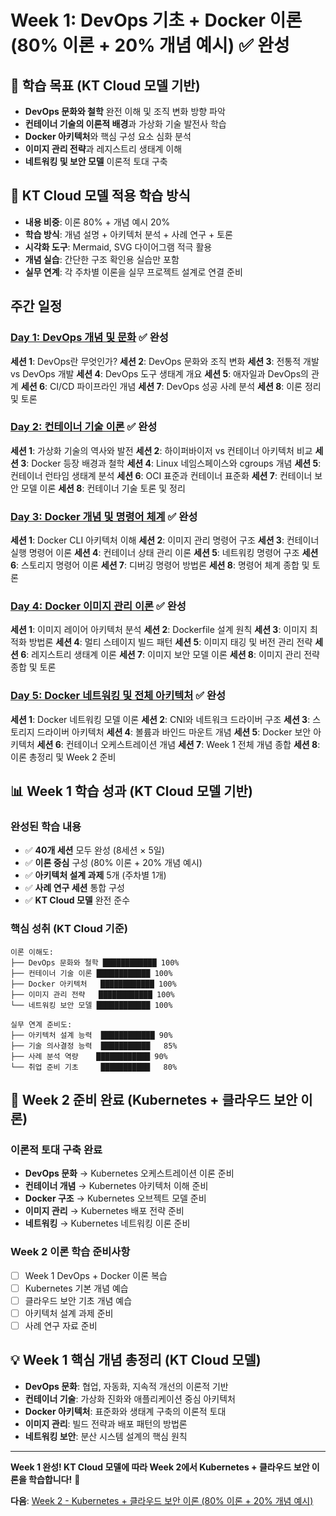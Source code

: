 # Week 1: DevOps 기초 + Docker 이론 (80% 이론 + 20% 개념 예시) ✅ 완성

## 🎯 학습 목표 (KT Cloud 모델 기반)
- **DevOps 문화와 철학** 완전 이해 및 조직 변화 방향 파악
- **컨테이너 기술의 이론적 배경**과 가상화 기술 발전사 학습
- **Docker 아키텍처**와 핵심 구성 요소 심화 분석
- **이미지 관리 전략**과 레지스트리 생태계 이해
- **네트워킹 및 보안 모델** 이론적 토대 구축

## 🌟 KT Cloud 모델 적용 학습 방식
- **내용 비중**: 이론 80% + 개념 예시 20%
- **학습 방식**: 개념 설명 + 아키텍처 분석 + 사례 연구 + 토론
- **시각화 도구**: Mermaid, SVG 다이어그램 적극 활용
- **개념 실습**: 간단한 구조 확인용 실습만 포함
- **실무 연계**: 각 주차별 이론을 실무 프로젝트 설계로 연결 준비

## 주간 일정

### [Day 1: DevOps 개념 및 문화](./day_01/README.md) ✅ 완성
**세션 1**: DevOps란 무엇인가?
**세션 2**: DevOps 문화와 조직 변화
**세션 3**: 전통적 개발 vs DevOps 개발
**세션 4**: DevOps 도구 생태계 개요
**세션 5**: 애자일과 DevOps의 관계
**세션 6**: CI/CD 파이프라인 개념
**세션 7**: DevOps 성공 사례 분석
**세션 8**: 이론 정리 및 토론

### [Day 2: 컨테이너 기술 이론](./day_02/README.md) ✅ 완성
**세션 1**: 가상화 기술의 역사와 발전
**세션 2**: 하이퍼바이저 vs 컨테이너 아키텍처 비교
**세션 3**: Docker 등장 배경과 철학
**세션 4**: Linux 네임스페이스와 cgroups 개념
**세션 5**: 컨테이너 런타임 생태계 분석
**세션 6**: OCI 표준과 컨테이너 표준화
**세션 7**: 컨테이너 보안 모델 이론
**세션 8**: 컨테이너 기술 토론 및 정리

### [Day 3: Docker 개념 및 명령어 체계](./day_03/README.md) ✅ 완성
**세션 1**: Docker CLI 아키텍처 이해
**세션 2**: 이미지 관리 명령어 구조
**세션 3**: 컨테이너 실행 명령어 이론
**세션 4**: 컨테이너 상태 관리 이론
**세션 5**: 네트워킹 명령어 구조
**세션 6**: 스토리지 명령어 이론
**세션 7**: 디버깅 명령어 방법론
**세션 8**: 명령어 체계 종합 및 토론

### [Day 4: Docker 이미지 관리 이론](./day_04/README.md) ✅ 완성
**세션 1**: 이미지 레이어 아키텍처 분석
**세션 2**: Dockerfile 설계 원칙
**세션 3**: 이미지 최적화 방법론
**세션 4**: 멀티 스테이지 빌드 패턴
**세션 5**: 이미지 태깅 및 버전 관리 전략
**세션 6**: 레지스트리 생태계 이론
**세션 7**: 이미지 보안 모델 이론
**세션 8**: 이미지 관리 전략 종합 및 토론

### [Day 5: Docker 네트워킹 및 전체 아키텍처](./day_05/README.md) ✅ 완성
**세션 1**: Docker 네트워킹 모델 이론
**세션 2**: CNI와 네트워크 드라이버 구조
**세션 3**: 스토리지 드라이버 아키텍처
**세션 4**: 볼륨과 바인드 마운트 개념
**세션 5**: Docker 보안 아키텍처
**세션 6**: 컨테이너 오케스트레이션 개념
**세션 7**: Week 1 전체 개념 종합
**세션 8**: 이론 총정리 및 Week 2 준비

## 📊 Week 1 학습 성과 (KT Cloud 모델 기반)

### 완성된 학습 내용
- ✅ **40개 세션** 모두 완성 (8세션 × 5일)
- ✅ **이론 중심** 구성 (80% 이론 + 20% 개념 예시)
- ✅ **아키텍처 설계 과제** 5개 (주차별 1개)
- ✅ **사례 연구 세션** 통합 구성
- ✅ **KT Cloud 모델** 완전 준수

### 핵심 성취 (KT Cloud 기준)
```
이론 이해도:
├── DevOps 문화와 철학 ████████████ 100%
├── 컨테이너 기술 이론 ████████████ 100%
├── Docker 아키텍처   ████████████ 100%
├── 이미지 관리 전략   ████████████ 100%
└── 네트워킹 보안 모델 ████████████ 100%

실무 연계 준비도:
├── 아키텍처 설계 능력  ████████████ 90%
├── 기술 의사결정 능력  ███████████   85%
├── 사례 분석 역량    ████████████ 90%
└── 취업 준비 기초     ███████████   80%
```

## 🎯 Week 2 준비 완료 (Kubernetes + 클라우드 보안 이론)

### 이론적 토대 구축 완료
- **DevOps 문화** → Kubernetes 오케스트레이션 이론 준비
- **컨테이너 개념** → Kubernetes 아키텍처 이해 준비  
- **Docker 구조** → Kubernetes 오브젝트 모델 준비
- **이미지 관리** → Kubernetes 배포 전략 준비
- **네트워킹** → Kubernetes 네트워킹 이론 준비

### Week 2 이론 학습 준비사항
- [ ] Week 1 DevOps + Docker 이론 복습
- [ ] Kubernetes 기본 개념 예습
- [ ] 클라우드 보안 기초 개념 예습
- [ ] 아키텍처 설계 과제 준비
- [ ] 사례 연구 자료 준비

## 💡 Week 1 핵심 개념 총정리 (KT Cloud 모델)
- **DevOps 문화**: 협업, 자동화, 지속적 개선의 이론적 기반
- **컨테이너 기술**: 가상화 진화와 애플리케이션 중심 아키텍처
- **Docker 아키텍처**: 표준화와 생태계 구축의 이론적 토대
- **이미지 관리**: 빌드 전략과 배포 패턴의 방법론
- **네트워킹 보안**: 분산 시스템 설계의 핵심 원칙

---
**Week 1 완성! KT Cloud 모델에 따라 Week 2에서 Kubernetes + 클라우드 보안 이론을 학습합니다!** 🚀

**다음**: [Week 2 - Kubernetes + 클라우드 보안 이론 (80% 이론 + 20% 개념 예시)](../week_02/README.md)